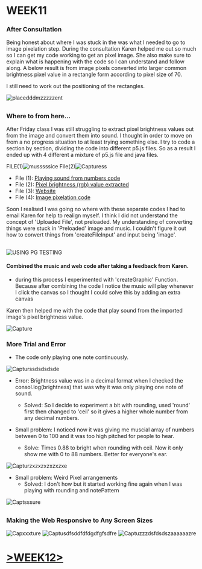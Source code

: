 # WEEK11

### After Consultation

Being honest about where I was stuck in the was what I needed to go to image pixelation step. During the consultation Karen helped me out so much so I can get my code working to get an pixel image. She also make sure to explain what is happening with the code so I can understand and follow along. A below result is from image pixels converted into larger common brightness pixel value in a rectangle form according to pixel size of 70.

I still need to work out the positioning of the rectangles.

![placedddmzzzzzent](https://user-images.githubusercontent.com/68723268/96776633-0256d780-1435-11eb-9d06-60a28699642f.JPG)

##
### Where to from here...

After Friday class I was still struggling to extract pixel brightness values out from the image and convert them into sound. I thought in order to move on from a no progress situation to at least trying something else. I try to code a section by section, dividing the code into different p5.js files. So as a result I ended up with 4 different a mixture of p5.js file and java files.

FILE(1)![musssssice](https://user-images.githubusercontent.com/68723268/96778471-7abe9800-1437-11eb-89aa-6da7ba10cb38.JPG) File(2)![Capturess](https://user-images.githubusercontent.com/68723268/96778872-fcaec100-1437-11eb-9e8b-d1e0377de088.JPG)

* File (1): [Playing sound from numbers code](https://github.com/yerim-kim/slave2algorithm/blob/master/week11/sketch(music))
* File (2): [Pixel brightness (rgb) value extracted](https://github.com/yerim-kim/slave2algorithm/blob/master/week11/Pixel%20Brightness%20value)
* File (3): [Website](https://github.com/yerim-kim/slave2algorithm/blob/master/week11/sketch(website))
* File (4): [Image pixelation code](https://github.com/yerim-kim/slave2algorithm/blob/master/week11/sketch(pixelating%20image))

Soon I realised I was going no where with these separate codes I had to email Karen for help to realign myself. I think I did not understand the concept of 'Uploaded File', not preloaded. My understanding of converting things were stuck in 'Preloaded' image and music. I couldn't figure it out how to convert things from 'createFileInput' and input being 'image'.

##

![USING PG TESTING](https://user-images.githubusercontent.com/68723268/96784979-e275e280-1439-11eb-984d-afad4670aa9e.JPG)

#### Combined the music and web code after taking a feedback from Karen.

* during this process I experimented with 'createGraphic' Function. Because after combining the code I notice the music will play whenever I click the canvas so I thought I could solve this by adding an extra canvas

Karen then helped me with the code that play sound from the imported image's pixel brightness value.

![Capture](https://user-images.githubusercontent.com/68723268/96786696-603aed80-143c-11eb-9af5-5494b1e0eabb.JPG)

### More Trial and Error

* The code only playing one note continuously.

![Capturssdsdsdsde](https://user-images.githubusercontent.com/68723268/96788853-dee55a00-143f-11eb-8b16-d40063438f81.JPG)

* Error: Brightness value was in a decimal format when I checked the consol.log(brightness) that was why it was only playing one note of sound.
  * Solved: So I decide to experiment a bit with rounding, used 'round' first then changed to 'ceil' so it gives a higher whole number from any decimal numbers.
  
* Small problem: I noticed now it was giving me muscial array of numbers between 0 to 100 and it was too high pitched for people to hear.
  * Solve: Times 0.88 to bright when rounding with ceil. Now it only show me with 0 to 88 numbers. Better for everyone's ear.
  
![Capturzxzxzxzxzxzxe](https://user-images.githubusercontent.com/68723268/96789932-b6f6f600-1441-11eb-8259-651b10b60a48.JPG)

* Small problem: Weird Pixel arrangements
  * Solved: I don't how but it started working fine again when I was playing with rounding and notePattern
 
![Captsssure](https://user-images.githubusercontent.com/68723268/96790286-43a1b400-1442-11eb-9fd3-ca6b1f122ece.JPG)

##

### Making the Web Responsive to Any Screen Sizes

![Capxxxture](https://user-images.githubusercontent.com/68723268/96791286-e444a380-1443-11eb-917d-35ec43ccbb18.JPG)
![Captusdfsddfdfdgdfgfsdfre](https://user-images.githubusercontent.com/68723268/96791282-e27ae000-1443-11eb-997a-93211c56e52c.JPG)
![Captuzzzdsfdsdszaaaaaazre](https://user-images.githubusercontent.com/68723268/96795554-33420700-144b-11eb-8e3b-58caf1e957f6.JPG)

# [>WEEK12>](https://github.com/yerim-kim/slave2algorithm/tree/master/week12)




